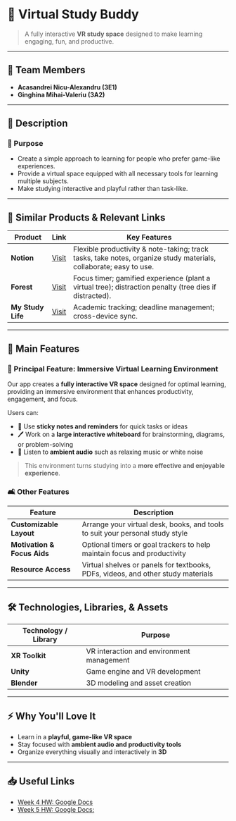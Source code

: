 # 🌟 Virtual Study Buddy  

> A fully interactive **VR study space** designed to make learning engaging, fun, and productive.  

---

## 👥 Team Members  
- **Acasandrei Nicu-Alexandru (3E1)**  
- **Ginghina Mihai-Valeriu (3A2)**  

---

## 📝 Description  

### 🎯 Purpose  
- Create a simple approach to learning for people who prefer game-like experiences.  
- Provide a virtual space equipped with all necessary tools for learning multiple subjects.  
- Make studying interactive and playful rather than task-like.  

---

## 🔗 Similar Products & Relevant Links  

| Product | Link | Key Features |
|---------|------|--------------|
| **Notion** | [Visit](https://www.notion.com/) | Flexible productivity & note-taking; track tasks, take notes, organize study materials, collaborate; easy to use. |
| **Forest** | [Visit](https://www.forestapp.cc/) | Focus timer; gamified experience (plant a virtual tree); distraction penalty (tree dies if distracted). |
| **My Study Life** | [Visit](https://mystudylife.com/) | Academic tracking; deadline management; cross-device sync. |

---

## 🚀 Main Features  

### 🌟 Principal Feature: Immersive Virtual Learning Environment  
Our app creates a **fully interactive VR space** designed for optimal learning, providing an immersive environment that enhances productivity, engagement, and focus.  

Users can:  
- 📝 Use **sticky notes and reminders** for quick tasks or ideas  
- 🖊️ Work on a **large interactive whiteboard** for brainstorming, diagrams, or problem-solving  
- 🎵 Listen to **ambient audio** such as relaxing music or white noise  

> This environment turns studying into a **more effective and enjoyable experience**.  

### 🛋️ Other Features  

| Feature | Description |
|---------|-------------|
| **Customizable Layout** | Arrange your virtual desk, books, and tools to suit your personal study style |
| **Motivation & Focus Aids** | Optional timers or goal trackers to help maintain focus and productivity |
| **Resource Access** | Virtual shelves or panels for textbooks, PDFs, videos, and other study materials |

---

## 🛠 Technologies, Libraries, & Assets  

| Technology / Library | Purpose |
|---------------------|--------|
| **XR Toolkit** | VR interaction and environment management |
| **Unity** | Game engine and VR development |
| **Blender** | 3D modeling and asset creation |

---

## ⚡ Why You'll Love It  
- Learn in a **playful, game-like VR space**  
- Stay focused with **ambient audio and productivity tools**  
- Organize everything visually and interactively in **3D**  

---

## 📥 Useful Links  
- [Week 4 HW: Google Docs](https://docs.google.com/document/d/1DYPC2g2xEWqjdZ2jk6c1_6zRqIgF3lKIwQURg_JFBJA/edit?usp=sharing)
- [Week 5 HW: Google Docs:](https://docs.google.com/document/d/1BKQEjHpzXTuOCK662MSVzzKld6Ny9u0OILJanL0_R80/edit?usp=sharing)
